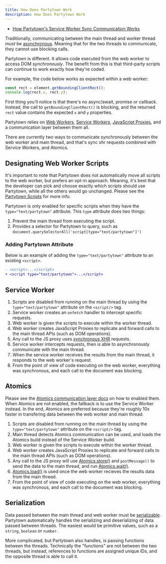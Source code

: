 ```yaml
---
title: How Does Partytown Work
description: How Does Partytown Work
---
```


- [How Partytown's Service Worker Sync Communication Works](https://dev.to/adamdbradley/how-partytown-s-sync-communication-works-4244)

Traditionally, communicating between the main thread and worker thread _must_ be [asynchronous](https://developer.mozilla.org/en-US/docs/Learn/JavaScript/Asynchronous/Concepts). Meaning that for the two threads to communicate, they cannot use blocking calls.

Partytown is different. It allows code executed from the web worker to access DOM _synchronously_. The benefit from this is that third-party scripts can continue to work exactly how they're coded.

For example, the code below works as expected within a web worker:

```javascript
const rect = element.getBoundingClientRect();
console.log(rect.x, rect.y);
```

First thing you'll notice is that there's no async/await, promise or callback. Instead, the call to `getBoundingClientRect()` is blocking, and the returned `rect` value contains the expected `x` and `y` properties.

Partytown relies on [Web Workers](https://developer.mozilla.org/en-US/docs/Web/API/Web_Workers_API), [Service Workers](https://developer.mozilla.org/en-US/docs/Web/API/Service_Worker_API), [JavaScript Proxies](https://developer.mozilla.org/en-US/docs/Web/JavaScript/Reference/Global_Objects/Proxy), and a communication layer between them all.

There are currently two ways to communicate synchronously between the web worker and main thread, and that's sync xhr requests combined with Service Workers, and Atomics.

## Designating Web Worker Scripts

It's important to note that Partytown does not automatically move all scripts to the web worker, but prefers an opt-in approach. Meaning, it's best that the developer can pick and choose exactly which scripts should use Partytown, while all the others would go unchanged. Please see the [Partytown Scripts](/partytown-scripts) for more info.

Partytown is only enabled for specific scripts when they have the `type="text/partytown"` attribute. This `type` attribute does two things:

1. Prevent the main thread from executing the script.
2. Provides a selector for Partytown to query, such as `document.querySelectorAll('script[type="text/partytown"]')`

### Adding Partytown Attribute

Below is an example of adding the `type="text/partytown"` attribute to an existing `<script>`.

```diff
- <script>...</script>
+ <script type="text/partytown">...</script>
```

## Service Worker

1. Scripts are disabled from running on the main thread by using the `type="text/partytown"` attribute on the `<script/>` tag.
1. Service worker creates an `onfetch` handler to intercept specific requests.
1. Web worker is given the scripts to execute within the worker thread.
1. Web worker creates JavaScript Proxies to replicate and forward calls to the main thread APIs (such as DOM operations).
1. Any call to the JS proxy uses [_synchronous_ XHR](https://developer.mozilla.org/en-US/docs/Web/API/XMLHttpRequest/Synchronous_and_Asynchronous_Requests#example_http_synchronous_request) requests.
1. Service worker intercepts requests, then is able to asynchronously communicate with the main thread.
1. When the service worker receives the results from the main thread, it responds to the web worker's request.
1. From the point of view of code executing on the web worker, everything was synchronous, and each call to the document was blocking.

## Atomics

Please see the [Atomics communication layer docs](/atomics) on how to enabled them. When Atomics are not enabled, the fallback is to use the Service Worker instead. In the end, Atomics are preferred because they're roughly 10x faster in transfering data between the web worker and main thread.

1. Scripts are disabled from running on the main thread by using the `type="text/partytown"` attribute on the `<script/>` tag.
1. Main thread detects Atomics communication can be used, and loads the Atomics build instead of the Service Worker build.
1. Web worker is given the scripts to execute within the worker thread.
1. Web worker creates JavaScript Proxies to replicate and forward calls to the main thread APIs (such as DOM operations).
1. Any call to the JS proxy will use [Atomics.store()](https://developer.mozilla.org/en-US/docs/Web/JavaScript/Reference/Global_Objects/Atomics/store) and `postMessage()` to send the data to the main thread, and run [Atomics.wait()](https://developer.mozilla.org/en-US/docs/Web/JavaScript/Reference/Global_Objects/Atomics/wait).
1. [Atomics.load()](https://developer.mozilla.org/en-US/docs/Web/JavaScript/Reference/Global_Objects/Atomics/load) is used once the web worker recieves the results data from the main thread.
1. From the point of view of code executing on the web worker, everything was synchronous, and each call to the document was blocking.

## Serialization

Data passed between the main thread and web worker must be [serializable](https://en.wikipedia.org/wiki/Serialization). Partytown automatically handles the serializing and deserializing of data passed between threads. The easiest would be primitive values, such as a `string`, `boolean` or `number`.

More complicated, but Partytown also handles, is passing functions between the threads. Technically the "functions" are not between the two threads, but instead, references to functions are assigned unique IDs, and the opposite thread is able to call it.
